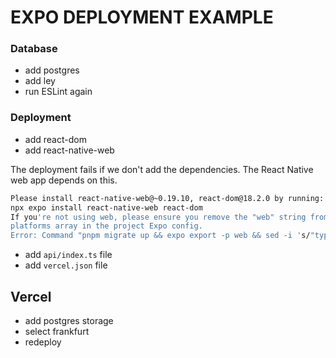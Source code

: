 # EXPO DEPLOYMENT EXAMPLE

### Database

- add postgres
- add ley
- run ESLint again

### Deployment

- add react-dom
- add react-native-web

The deployment fails if we don't add the dependencies. The React Native web app depends on this. 

```bash
Please install react-native-web@~0.19.10, react-dom@18.2.0 by running:
npx expo install react-native-web react-dom
If you're not using web, please ensure you remove the "web" string from the
platforms array in the project Expo config.
Error: Command "pnpm migrate up && expo export -p web && sed -i 's/"type": "module"/"type": "commonjs"/' package.json" exited with 1
```

- add `api/index.ts` file 
- add `vercel.json` file

## Vercel 

- add postgres storage
- select frankfurt
- redeploy
